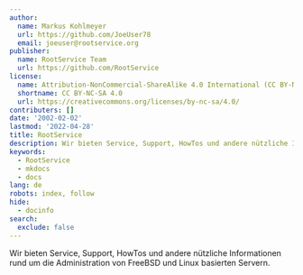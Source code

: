 ```yaml
---
author:
  name: Markus Kohlmeyer
  url: https://github.com/JoeUser78
  email: joeuser@rootservice.org
publisher:
  name: RootService Team
  url: https://github.com/RootService
license:
  name: Attribution-NonCommercial-ShareAlike 4.0 International (CC BY-NC-SA 4.0)
  shortname: CC BY-NC-SA 4.0
  url: https://creativecommons.org/licenses/by-nc-sa/4.0/
contributers: []
date: '2002-02-02'
lastmod: '2022-04-28'
title: RootService
description: Wir bieten Service, Support, HowTos und andere nützliche Informationen rund um die Administration von FreeBSD und Linux basierten Servern
keywords:
  - RootService
  - mkdocs
  - docs
lang: de
robots: index, follow
hide:
  - docinfo
search:
  exclude: false
---
```


Wir bieten Service, Support, HowTos und andere nützliche Informationen rund um die Administration von FreeBSD und Linux basierten Servern.
